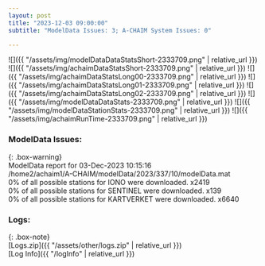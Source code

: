 ```yaml
---
layout: post
title: "2023-12-03 09:00:00"
subtitle: "ModelData Issues: 3; A-CHAIM System Issues: 0"

---
```


![]({{ "/assets/img/modelDataDataStatsShort-2333709.png" | relative_url }})
![]({{ "/assets/img/achaimDataStatsShort-2333709.png" | relative_url }})
![]({{ "/assets/img/achaimDataStatsLong00-2333709.png" | relative_url }})
![]({{ "/assets/img/achaimDataStatsLong01-2333709.png" | relative_url }})
![]({{ "/assets/img/achaimDataStatsLong02-2333709.png" | relative_url }})
![]({{ "/assets/img/modelDataDataStats-2333709.png" | relative_url }})
![]({{ "/assets/img/modelDataStationStats-2333709.png" | relative_url }})
![]({{ "/assets/img/achaimRunTime-2333709.png" | relative_url }})


### ModelData Issues:  
  
{: .box-warning}  
 ModelData report for 03-Dec-2023 10:15:16   
 /home2/achaim1/A-CHAIM/modelData/2023/337/10/modelData.mat   
 0% of all possible stations for IONO were downloaded. x2419   
 0% of all possible stations for SENTINEL were downloaded. x139   
 0% of all possible stations for KARTVERKET were downloaded. x6640   
  


### Logs:  
  
{: .box-note}  
[Logs.zip]({{ "/assets/other/logs.zip" | relative_url }})  
[Log Info]({{ "/logInfo" | relative_url }})  

